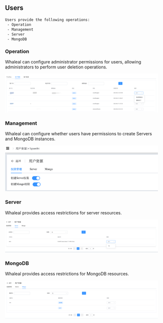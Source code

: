 ## Users

```
Users provide the following operations:
 - Operation
 - Management
 - Server
 - MongoDB
```

### Operation

Whaleal can configure administrator permissions for users, allowing administrators to perform user deletion operations.

![image-20220726111238304](../../../../images/whalealPlatformImages/AccountUsers1.png)

### Management

Whaleal can configure whether users have permissions to create Servers and MongoDB instances.

![image-20220726111853859](../../../../images/whalealPlatformImages/AccountUsers2.png)

### Server

Whaleal provides access restrictions for server resources.

![image-20220726112029484](../../../../images/whalealPlatformImages/AccountUsers3.png)

### MongoDB

Whaleal provides access restrictions for MongoDB resources.

![image-20220726112220457](../../../../images/whalealPlatformImages/AccountUsers4.png)